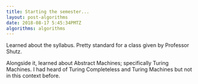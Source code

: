 ```yaml
---
title: Starting the semester...
layout: post-algorithms
date: 2018-08-17 5:45:34PMTZ
algorithms: algorithms
---
```


Learned about the syllabus. Pretty standard for a class given by Professor Shutz.

Alongside it, learned about Abstract Machines; specifically Turing Machines. I had heard of
Turing Completeless and Turing Machines but not in this context before.
